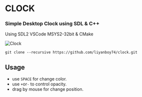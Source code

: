 # CLOCK
### Simple Desktop Clock using SDL & C++ 
Using SDL2 VSCode MSYS2-32bit & CMake

![Clock](https://github.com/user-attachments/assets/5edaaa3f-d397-4202-bfd9-1e0914c0e398)

```
git clone --recursive https://github.com/liyanboy74/clock.git
```

## Usage
- use `SPACE` for change color.
- use `+`or`-` to control opacity.
- drag by mouse for change position.
